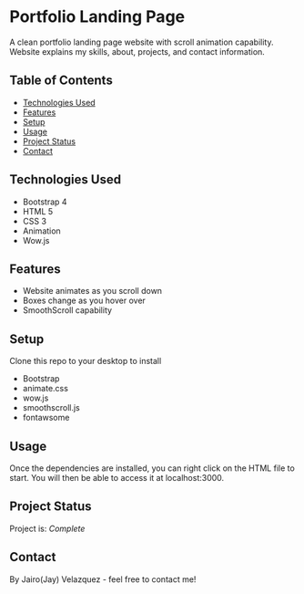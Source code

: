 # Portfolio Landing Page
A clean portfolio landing page website with scroll animation capability. Website explains my skills, about, projects, and contact information.


## Table of Contents
* [Technologies Used](#technologies-used)
* [Features](#features)
* [Setup](#setup)
* [Usage](#usage)
* [Project Status](#project-status)
* [Contact](#contact)


## Technologies Used
- Bootstrap 4
- HTML 5
- CSS 3
- Animation
- Wow.js


## Features
- Website animates as you scroll down
- Boxes change as you hover over
- SmoothScroll capability


## Setup
Clone this repo to your desktop to install
- Bootstrap
- animate.css
- wow.js
- smoothscroll.js
- fontawsome


## Usage

Once the dependencies are installed, you can right click on the HTML file to start. You will then be able to access it at localhost:3000.


## Project Status
Project is: _Complete_ 


## Contact
By Jairo(Jay) Velazquez - feel free to contact me!